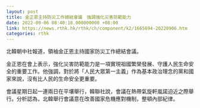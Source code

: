 ```yaml
---
layout: post
title: 金正恩主持防災工作總結會議　強調強化災害防範能力
date: 2022-09-06 08:40:18.000000000 +08:00
link: https://news.rthk.hk/rthk/ch/component/k2/1665694-20220906.htm
categories: rthk
---
```


北韓朝中社報道，領袖金正恩主持國家防災工作總結會議。

金正恩在會上表示，強化災害防範能力是一項實現祖國繁榮發展、守護人民生命安全的重要工作。他強調，對於將「人民大眾第一主義」作為基本政治理念的黨和國家來說，沒有比人民的生命安全更重要。

會議星期日起一連兩日在平壤舉行，韓聯社說，會議在熱帶氣旋軒嵐諾迫近之際舉行。分析認為，北韓舉行會議意在改善國家危機應對機制，整頓內部紀律。
